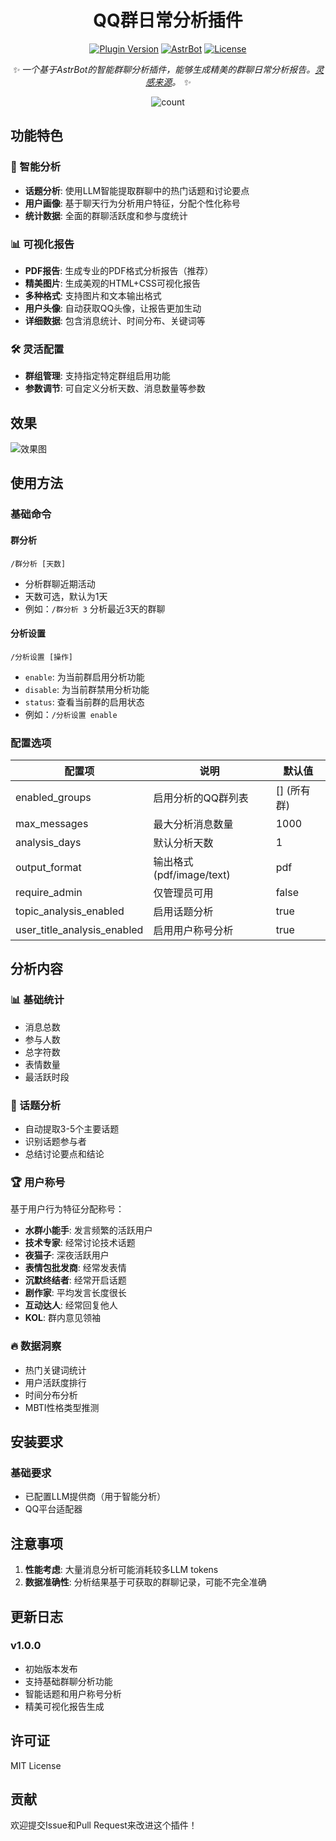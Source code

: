 <div align="center">

# QQ群日常分析插件


[![Plugin Version](https://img.shields.io/badge/Latest_Version-1.1.0-blue.svg?style=for-the-badge&color=76bad9)](https://github.com/SXP-Simon/astrbot-qq-group-daily-analysis)
[![AstrBot](https://img.shields.io/badge/AstrBot-Plugin-ff69b4?style=for-the-badge)](https://github.com/AstrBotDevs/AstrBot)
[![License](https://img.shields.io/badge/License-AGPL3.0-green.svg?style=for-the-badge)](LICENSE)

_✨ 一个基于AstrBot的智能群聊分析插件，能够生成精美的群聊日常分析报告。[灵感来源](https://github.com/LSTM-Kirigaya/openmcp-tutorial/tree/main/qq-group-summary)。 ✨_

<img src="https://count.getloli.com/@astrbot-qq-group-daily-analysis?name=astrbot-qq-group-daily-analysis&theme=booru-jaypee&padding=6&offset=0&align=top&scale=1&pixelated=1&darkmode=auto" alt="count" />
    </div>


## 功能特色

### 🎯 智能分析
- **话题分析**: 使用LLM智能提取群聊中的热门话题和讨论要点
- **用户画像**: 基于聊天行为分析用户特征，分配个性化称号
- **统计数据**: 全面的群聊活跃度和参与度统计

### 📊 可视化报告
- **PDF报告**: 生成专业的PDF格式分析报告（推荐）
- **精美图片**: 生成美观的HTML+CSS可视化报告
- **多种格式**: 支持图片和文本输出格式
- **用户头像**: 自动获取QQ头像，让报告更加生动
- **详细数据**: 包含消息统计、时间分布、关键词等

### 🛠️ 灵活配置
- **群组管理**: 支持指定特定群组启用功能
- **参数调节**: 可自定义分析天数、消息数量等参数

## 效果
![效果图](./demo.jpg)

## 使用方法

### 基础命令

#### 群分析
```
/群分析 [天数]
```
- 分析群聊近期活动
- 天数可选，默认为1天
- 例如：`/群分析 3` 分析最近3天的群聊

#### 分析设置
```
/分析设置 [操作]
```
- `enable`: 为当前群启用分析功能
- `disable`: 为当前群禁用分析功能  
- `status`: 查看当前群的启用状态
- 例如：`/分析设置 enable`

### 配置选项

| 配置项 | 说明 | 默认值 |
|--------|------|--------|
| enabled_groups | 启用分析的QQ群列表 | [] (所有群) |
| max_messages | 最大分析消息数量 | 1000 |
| analysis_days | 默认分析天数 | 1 |
| output_format | 输出格式 (pdf/image/text) | pdf |
| require_admin | 仅管理员可用 | false |
| topic_analysis_enabled | 启用话题分析 | true |
| user_title_analysis_enabled | 启用用户称号分析 | true |

## 分析内容

### 📊 基础统计
- 消息总数
- 参与人数  
- 总字符数
- 表情数量
- 最活跃时段

### 💬 话题分析
- 自动提取3-5个主要话题
- 识别话题参与者
- 总结讨论要点和结论

### 🏆 用户称号
基于用户行为特征分配称号：
- **水群小能手**: 发言频繁的活跃用户
- **技术专家**: 经常讨论技术话题
- **夜猫子**: 深夜活跃用户
- **表情包批发商**: 经常发表情
- **沉默终结者**: 经常开启话题
- **剧作家**: 平均发言长度很长
- **互动达人**: 经常回复他人
- **KOL**: 群内意见领袖

### 🔥 数据洞察
- 热门关键词统计
- 用户活跃度排行
- 时间分布分析
- MBTI性格类型推测

## 安装要求

### 基础要求
- 已配置LLM提供商（用于智能分析）
- QQ平台适配器


## 注意事项

1. **性能考虑**: 大量消息分析可能消耗较多LLM tokens
2. **数据准确性**: 分析结果基于可获取的群聊记录，可能不完全准确

## 更新日志

### v1.0.0
- 初始版本发布
- 支持基础群聊分析功能
- 智能话题和用户称号分析
- 精美可视化报告生成

## 许可证

MIT License

## 贡献

欢迎提交Issue和Pull Request来改进这个插件！
